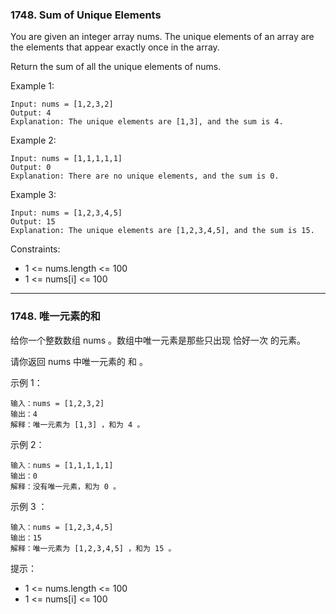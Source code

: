 ### 1748. Sum of Unique Elements
You are given an integer array nums. The unique elements of an array are the elements that appear exactly once in the array.

Return the sum of all the unique elements of nums.



Example 1:

	Input: nums = [1,2,3,2]
	Output: 4
	Explanation: The unique elements are [1,3], and the sum is 4.

Example 2:

	Input: nums = [1,1,1,1,1]
	Output: 0
	Explanation: There are no unique elements, and the sum is 0.

Example 3:

	Input: nums = [1,2,3,4,5]
	Output: 15
	Explanation: The unique elements are [1,2,3,4,5], and the sum is 15.



Constraints:

* 1 <= nums.length <= 100
* 1 <= nums[i] <= 100

----

### 1748. 唯一元素的和
给你一个整数数组 nums 。数组中唯一元素是那些只出现 恰好一次 的元素。

请你返回 nums 中唯一元素的 和 。



示例 1：

	输入：nums = [1,2,3,2]
	输出：4
	解释：唯一元素为 [1,3] ，和为 4 。

示例 2：

	输入：nums = [1,1,1,1,1]
	输出：0
	解释：没有唯一元素，和为 0 。

示例 3 ：

	输入：nums = [1,2,3,4,5]
	输出：15
	解释：唯一元素为 [1,2,3,4,5] ，和为 15 。



提示：

* 1 <= nums.length <= 100
* 1 <= nums[i] <= 100

